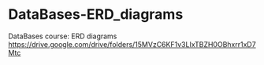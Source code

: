 # DataBases-ERD_diagrams
DataBases course: ERD diagrams
https://drive.google.com/drive/folders/15MVzC6KF1v3LIxTBZH0OBhxrr1xD7Mtc

